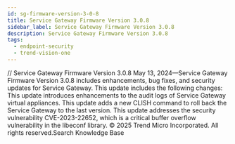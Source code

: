 ```yaml
---
id: sg-firmware-version-3-0-8
title: Service Gateway Firmware Version 3.0.8
sidebar_label: Service Gateway Firmware Version 3.0.8
description: Service Gateway Firmware Version 3.0.8
tags:
  - endpoint-security
  - trend-vision-one
---
```


/*<![CDATA[*/ $('#title').html($('meta[name=map-description]').attr('content')); /*]]>*/ Service Gateway Firmware Version 3.0.8 May 13, 2024—Service Gateway Firmware Version 3.0.8 includes enhancements, bug fixes, and security updates for Service Gateway. This update includes the following changes: This update introduces enhancements to the audit logs of Service Gateway virtual appliances. This update adds a new CLISH command to roll back the Service Gateway to the last version. This update addresses the security vulnerability CVE-2023-22652, which is a critical buffer overflow vulnerability in the libeconf library. © 2025 Trend Micro Incorporated. All rights reserved.Search Knowledge Base